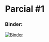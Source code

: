 # Parcial #1

### Binder:
[![Binder](https://mybinder.org/badge_logo.svg)](https://mybinder.org/v2/gh/aleg001/Parcial1-IA/HEAD?urlpath=https%3A%2F%2Fgithub.com%2Faleg001%2FParcial1-IA%2Fblob%2Fmain%2FParcial.ipynb)


